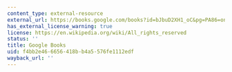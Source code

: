 ```yaml
---
content_type: external-resource
external_url: https://books.google.com/books?id=bJbuD2XH1_oC&pg=PA86=onepage#v=onepage&q&f=false
has_external_license_warning: true
license: https://en.wikipedia.org/wiki/All_rights_reserved
status: ''
title: Google Books
uid: f4bb2e46-6656-418b-b4a5-576fe1112edf
wayback_url: ''
---
```

